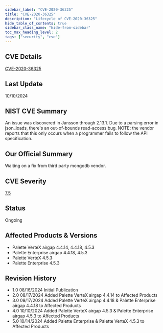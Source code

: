 ```yaml
---
sidebar_label: "CVE-2020-36325"
title: "CVE-2020-36325"
description: "Lifecycle of CVE-2020-36325"
hide_table_of_contents: true
sidebar_class_name: "hide-from-sidebar"
toc_max_heading_level: 2
tags: ["security", "cve"]
---
```


## CVE Details

[CVE-2020-36325](https://nvd.nist.gov/vuln/detail/CVE-2020-36325)

## Last Update

10/10/2024

## NIST CVE Summary

An issue was discovered in Jansson through 2.13.1. Due to a parsing error in json_loads, there's an out-of-bounds
read-access bug. NOTE: the vendor reports that this only occurs when a programmer fails to follow the API specification.

## Our Official Summary

Waiting on a fix from third party mongodb vendor.

## CVE Severity

[7.5](https://nvd.nist.gov/vuln/detail/CVE-2020-36325)

## Status

Ongoing

## Affected Products & Versions

- Palette VerteX airgap 4.4.14, 4.4.18, 4.5.3
- Palette Enterprise airgap 4.4.18, 4.5.3
- Palette VerteX 4.5.3
- Palette Enterprise 4.5.3 

## Revision History

- 1.0 08/16/2024 Initial Publication
- 2.0 08/17/2024 Added Palette VerteX airgap 4.4.14 to Affected Products
- 3.0 09/17/2024 Added Palette VerteX airgap 4.4.18 & Palette Enterprise airgap 4.4.18 to Affected Products
- 4.0 10/10/2024 Added Palette VerteX airgap 4.5.3 & Palette Enterprise airgap 4.5.3 to Affected Products
- 5.0 10/14/2024 Added Palette Enterprise & Palette VerteX 4.5.3 to Affected Products
